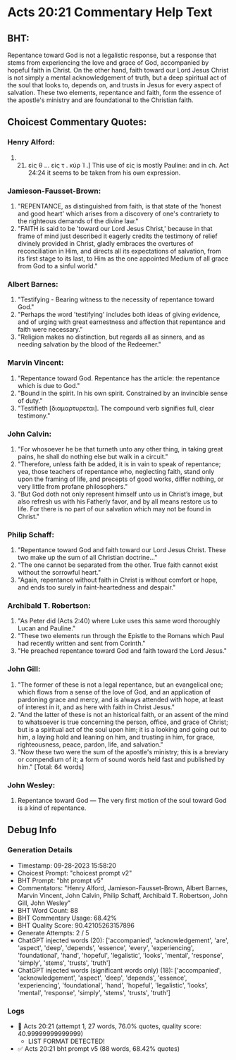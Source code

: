 # Acts 20:21 Commentary Help Text

## BHT:
Repentance toward God is not a legalistic response, but a response that stems from experiencing the love and grace of God, accompanied by hopeful faith in Christ. On the other hand, faith toward our Lord Jesus Christ is not simply a mental acknowledgement of truth, but a deep spiritual act of the soul that looks to, depends on, and trusts in Jesus for every aspect of salvation. These two elements, repentance and faith, form the essence of the apostle's ministry and are foundational to the Christian faith.

## Choicest Commentary Quotes:
### Henry Alford:
1.  21.   εἰς θ  …   εἰς τ  .   κύρ Ἰ .] This use of εἰς is mostly Pauline: and in ch. Act 24:24 it seems to be taken from his own expression.

### Jamieson-Fausset-Brown:
1. "REPENTANCE, as distinguished from faith, is that state of the 'honest and good heart' which arises from a discovery of one's contrariety to the righteous demands of the divine law." 
2. "FAITH is said to be 'toward our Lord Jesus Christ,' because in that frame of mind just described it eagerly credits the testimony of relief divinely provided in Christ, gladly embraces the overtures of reconciliation in Him, and directs all its expectations of salvation, from its first stage to its last, to Him as the one appointed Medium of all grace from God to a sinful world."

### Albert Barnes:
1. "Testifying - Bearing witness to the necessity of repentance toward God."
2. "Perhaps the word 'testifying' includes both ideas of giving evidence, and of urging with great earnestness and affection that repentance and faith were necessary."
3. "Religion makes no distinction, but regards all as sinners, and as needing salvation by the blood of the Redeemer."

### Marvin Vincent:
1. "Repentance toward God. Repentance has the article: the repentance which is due to God."
2. "Bound in the spirit. In his own spirit. Constrained by an invincible sense of duty."
3. "Testifieth [διαμαρτυρεται]. The compound verb signifies full, clear testimony."

### John Calvin:
1. "For whosoever he be that turneth unto any other thing, in taking great pains, he shall do nothing else but walk in a circuit."
2. "Therefore, unless faith be added, it is in vain to speak of repentance; yea, those teachers of repentance who, neglecting faith, stand only upon the framing of life, and precepts of good works, differ nothing, or very little from profane philosophers."
3. "But God doth not only represent himself unto us in Christ’s image, but also refresh us with his Fatherly favor, and by all means restore us to life. For there is no part of our salvation which may not be found in Christ."

### Philip Schaff:
1. "Repentance toward God and faith toward our Lord Jesus Christ. These two make up the sum of all Christian doctrine..."
2. "The one cannot be separated from the other. True faith cannot exist without the sorrowful heart."
3. "Again, repentance without faith in Christ is without comfort or hope, and ends too surely in faint-heartedness and despair."

### Archibald T. Robertson:
1. "As Peter did (Acts 2:40) where Luke uses this same word thoroughly Lucan and Pauline."
2. "These two elements run through the Epistle to the Romans which Paul had recently written and sent from Corinth."
3. "He preached repentance toward God and faith toward the Lord Jesus."

### John Gill:
1. "The former of these is not a legal repentance, but an evangelical one; which flows from a sense of the love of God, and an application of pardoning grace and mercy, and is always attended with hope, at least of interest in it, and as here with faith in Christ Jesus."
2. "And the latter of these is not an historical faith, or an assent of the mind to whatsoever is true concerning the person, office, and grace of Christ; but is a spiritual act of the soul upon him; it is a looking and going out to him, a laying hold and leaning on him, and trusting in him, for grace, righteousness, peace, pardon, life, and salvation."
3. "Now these two were the sum of the apostle's ministry; this is a breviary or compendium of it; a form of sound words held fast and published by him."
[Total: 64 words]

### John Wesley:
1. Repentance toward God — The very first motion of the soul toward God is a kind of repentance.


## Debug Info
### Generation Details
- Timestamp: 09-28-2023 15:58:20
- Choicest Prompt: "choicest prompt v2"
- BHT Prompt: "bht prompt v5"
- Commentators: "Henry Alford, Jamieson-Fausset-Brown, Albert Barnes, Marvin Vincent, John Calvin, Philip Schaff, Archibald T. Robertson, John Gill, John Wesley"
- BHT Word Count: 88
- BHT Commentary Usage: 68.42%
- BHT Quality Score: 90.42105263157896
- Generate Attempts: 2 / 5
- ChatGPT injected words (20):
	['accompanied', 'acknowledgement', 'are', 'aspect', 'deep', 'depends', 'essence', 'every', 'experiencing', 'foundational', 'hand', 'hopeful', 'legalistic', 'looks', 'mental', 'response', 'simply', 'stems', 'trusts', 'truth']
- ChatGPT injected words (significant words only) (18):
	['accompanied', 'acknowledgement', 'aspect', 'deep', 'depends', 'essence', 'experiencing', 'foundational', 'hand', 'hopeful', 'legalistic', 'looks', 'mental', 'response', 'simply', 'stems', 'trusts', 'truth']

### Logs
- 🔄 Acts 20:21 (attempt 1, 27 words, 76.0% quotes, quality score: 40.99999999999999) 
	- LIST FORMAT DETECTED!
- ✅ Acts 20:21 bht prompt v5 (88 words, 68.42% quotes)